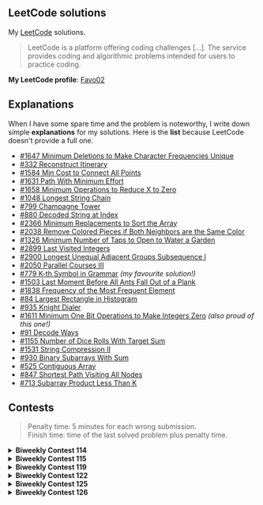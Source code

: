 ## LeetCode solutions

My [LeetCode](https://leetcode.com/problemset/all/) solutions.

> LeetCode is a platform offering coding challenges [...]. The service provides coding and algorithmic problems intended for users to practice coding.

**My LeetCode profile**: [Favo02](https://leetcode.com/Favo02/)

## Explanations

When I have some spare time and the problem is noteworthy, I write down simple **explanations** for my solutions. Here is the **list** because LeetCode doesn't provide a full one.

- [#1647 Minimum Deletions to Make Character Frequencies Unique](https://leetcode.com/problems/minimum-deletions-to-make-character-frequencies-unique/solutions/4034903/python-1647-solution-169-ms-70-45-15-mb-15-91/)
- [#332 Reconstruct Itinerary](https://leetcode.com/problems/reconstruct-itinerary/solutions/4045578/python3-332-solution-80-ms-89-82-17-mb-44-43/)
- [#1584 Min Cost to Connect All Points](https://leetcode.com/problems/min-cost-to-connect-all-points/solutions/4047087/python3-1584-solution-642-ms-96-86-17-mb-96-12/)
- [#1631 Path With Minimum Effort](https://leetcode.com/problems/path-with-minimum-effort/solutions/4053126/python3-1631-solution-796-ms-43-26-19-mb-41-14/)
- [#1658 Minimum Operations to Reduce X to Zero](https://leetcode.com/problems/minimum-operations-to-reduce-x-to-zero/solutions/4078314/python3-1658-solution-1999-ms-5-00-30-mb-28-76/)
- [#1048 Longest String Chain](https://leetcode.com/problems/longest-string-chain/solutions/4080416/python3-1048-solution-1018-ms-31-21-17-mb-77-76/)
- [#799 Champagne Tower](https://leetcode.com/problems/champagne-tower/solutions/4085231/python3-799-solution-69-ms-97-66-16-mb-90-79/)
- [#880 Decoded String at Index](https://leetcode.com/problems/decoded-string-at-index/solutions/4105170/python3-880-solution-34-ms-76-81-16-mb-92-66/)
- [#2366 Minimum Replacements to Sort the Array](https://leetcode.com/problems/minimum-replacements-to-sort-the-array/solutions/4116578/python3-2366-solution-502-ms-22-97-28-mb-75-13/)
- [#2038 Remove Colored Pieces if Both Neighbors are the Same Color](https://leetcode.com/problems/remove-colored-pieces-if-both-neighbors-are-the-same-color/solutions/4120446/python3-2038-solution-196-ms-62-83-17-mb-65-73/)
- [#1326 Minimum Number of Taps to Open to Water a Garden](https://leetcode.com/problems/minimum-number-of-taps-to-open-to-water-a-garden/solutions/4130908/python3-1326-solution-122-ms-74-71-18-mb-21-84/)
- [#2899 Last Visited Integers](https://leetcode.com/problems/last-visited-integers/solutions/4168327/python3-2899-solution-52-ms-16-mb/)
- [#2900 Longest Unequal Adjacent Groups Subsequence I](https://leetcode.com/problems/longest-unequal-adjacent-groups-subsequence-i/solutions/4168375/python3-2900-solution-58-ms-16-mb/)
- [#2050 Parallel Courses III](https://leetcode.com/problems/parallel-courses-iii/solutions/4181923/python3-2050-solution-1414-ms-80-59-85-mb-19-12/)
- [#779 K-th Symbol in Grammar](https://leetcode.com/problems/k-th-symbol-in-grammar/solutions/4208833/python3-779-solution-29-ms-95-37-16-mb-97-30/) _(my favourite solution!)_
- [#1503 Last Moment Before All Ants Fall Out of a Plank](https://leetcode.com/problems/last-moment-before-all-ants-fall-out-of-a-plank/solutions/4249939/python3-1503-solution-137-ms-97-16-17-mb-89-36/)
- [#1838 Frequency of the Most Frequent Element](https://leetcode.com/problems/frequency-of-the-most-frequent-element/solutions/4303121/python3-1838-solution-1117-ms-84-58-30-mb-97-21/)
- [#84 Largest Rectangle in Histogram](https://leetcode.com/problems/largest-rectangle-in-histogram/solutions/4333393/python3-84-solution-951-ms-6-95-29-mb-89-17/)
- [#935 Knight Dialer](https://leetcode.com/problems/knight-dialer/solutions/4335726/python3-935-solution-570-ms-82-81-16-mb-81-60/)
- [#1611 Minimum One Bit Operations to Make Integers Zero](https://leetcode.com/problems/minimum-one-bit-operations-to-make-integers-zero/solutions/4348108/python3-1611-solution-29-ms-98-75-16-mb-26-88/) _(also proud of this one!)_
- [#91 Decode Ways](https://leetcode.com/problems/decode-ways/solutions/4458511/python3-91-solution-25-ms-99-49-18-mb-5-04/)
- [#1155 Number of Dice Rolls With Target Sum](https://leetcode.com/problems/number-of-dice-rolls-with-target-sum/solutions/4463077/python3-1155-solution-117-ms-92-87-18-mb-46-29/)
- [#1531 String Compression II](https://leetcode.com/problems/string-compression-ii/solutions/4472300/python3-1531-solution-1338-ms-95-00-28-mb-91-00/)
- [#930 Binary Subarrays With Sum](https://leetcode.com/problems/binary-subarrays-with-sum/solutions/4875199/python3-930-solution-217-ms-74-94-17-79-mb-77-40/)
- [#525 Contiguous Array](https://leetcode.com/problems/contiguous-array/solutions/4883268/golang-525-solution-83-ms-68-22-7-02-mb-100-00/)
- [#847 Shortest Path Visiting All Nodes](https://leetcode.com/problems/shortest-path-visiting-all-nodes/solutions/4890253/python3-847-solution-213-ms-33-62-27-49-mb-22-04/)
- [#713 Subarray Product Less Than K](https://leetcode.com/problems/subarray-product-less-than-k/solutions/4933842/golang-713-solution-63-ms-74-40-7-02-mb-80-00/)

## Contests

> Penalty time: 5 minutes for each wrong submission.\
> Finish time: time of the last solved problem plus penalty time.

<details>
  <summary>
    <b>Biweekly Contest 114</b>
  </summary>

  - [Biweekly Contest 114](https://leetcode.com/contest/biweekly-contest-114/)
  - Final standing: **7260<sup>th</sup> / 25829**
  - Score: **7**, Finish time: **0:37:39**
  - Rating change: **+21** _(now 1521)_

  | Problem | Solved time + Penalties | Solution |
  |--|--|--|
  | [Minimum Operations to Collect Elements](https://leetcode.com/problems/minimum-operations-to-collect-elements/) | ✅ 0:07:56 | [2869.MinimumOperationsToCollectElements.py](./solved/2869.MinimumOperationsToCollectElements.py) |
  | [Minimum Number of Operations to Make Array Empty](https://leetcode.com/problems/minimum-number-of-operations-to-make-array-empty/) | ✅ 0:27:39  _(-2 penalties)_ | [2870.MinimumNumberOfOperationsToMakeArrayEmpty.py](./solved/2870.MinimumNumberOfOperationsToMakeArrayEmpty.py) |
  | [Split Array into Maximum Number of Subarrays](https://leetcode.com/problems/split-array-into-maximum-number-of-subarrays/) | ❌ | - |
  | [Maximum Number of K Divisible Components](https://leetcode.com/problems/maximum-number-of-k-divisible-components/) | ❌ | - |

</details>

<details>
  <summary>
    <b>Biweekly Contest 115</b>
  </summary>

  - [Biweekly Contest 115](https://leetcode.com/contest/biweekly-contest-115/)
  - Final standing: **3774<sup>th</sup> / 24770**
  - Score: **12**, Finish time: **1:47:04**
  - Rating change: **+68** _(now 1589)_

  | Problem | Solved time + Penalties | Solution |
  |--|--|--|
  | [Last Visited Integers](https://leetcode.com/problems/last-visited-integers/) | ✅ 0:13:00 _(-1 penalties)_ | [2899.LastVisitedIntegers.py](./solved/2899.LastVisitedIntegers.py) |
  | [Longest Unequal Adjacent Groups Subsequence I](https://leetcode.com/problems/longest-unequal-adjacent-groups-subsequence-i/) | ✅ 0:19:01 | [2900.LongestUnequalAdjacentGroupsSubsequenceI.py](./solved/2900.LongestUnequalAdjacentGroupsSubsequenceI.py) |
  | [Longest Unequal Adjacent Groups Subsequence II](https://leetcode.com/problems/longest-unequal-adjacent-groups-subsequence-ii/) | ✅ 1:27:04 _(3x penalties)_ | [2901.LongestUnequalAdjacentGroupsSubsequenceII.cpp](./solved/2901.LongestUnequalAdjacentGroupsSubsequenceII.cpp) |
  | [Count of Sub Multisets with Bounded Sum](https://leetcode.com/problems/count-of-sub-multisets-with-bounded-sum/) | ❌ | - |

</details>

<details>
  <summary>
    <b>Biweekly Contest 119</b>
  </summary>

  - [Biweekly Contest 119](https://leetcode.com/contest/biweekly-contest-119/)
  - Final standing: **4998<sup>th</sup> / 20179**
  - Score: **12**, Finish time: **0:54:14**
  - Rating change: **+21** _(now 1610)_

  | Problem | Solved time + Penalties | Solution |
  |--|--|--|
  | [Find Common Elements Between Two Arrays](https://leetcode.com/problems/find-common-elements-between-two-arrays/) | ✅ 0:02:01 | [2956.FindCommonElementsBetweenTwoArrays.py](./solved/2956.FindCommonElementsBetweenTwoArrays.py) |
  | [Remove Adjacent Almost-Equal Characters](https://leetcode.com/problems/remove-adjacent-almost-equal-characters/) | ✅ 0:39:14 _(3x penalties)_ | [2957.RemoveAdjacentAlmost-EqualCharacters.py](./solved/2957.RemoveAdjacentAlmost-EqualCharacters.py) |
  | [Length of Longest Subarray with at Most K Frequency](https://leetcode.com/problems/length-of-longest-subarray-with-at-most-k-frequency/) | ✅ 0:17:19 | [2958.LengthOfLongestSubarrayWithAtMostKFrequency.py](./solved/2958.LengthOfLongestSubarrayWithAtMostKFrequency.py) |
  | [Number of Possible Sets of Closing Branches](https://leetcode.com/problems/number-of-possible-sets-of-closing-branches/) | ❌ | - |

</details>

<details>
  <summary>
    <b>Biweekly Contest 122</b>
  </summary>

  - [Biweekly Contest 122](https://leetcode.com/contest/biweekly-contest-122/)
  - Final standing: **9312<sup>th</sup> / 25687**
  - Score: **7**, Finish time: **0:52:22**
  - Rating change: **-3** _(now 1607)_

  | Problem | Solved time + Penalties | Solution |
  |--|--|--|
  | [Divide an Array into Subarrays with Minimum Cost I](https://leetcode.com/problems/divide-an-array-into-subarrays-with-minimum-cost-i/) | ✅ 0:37:22 _(3x penalties)_ | [3010.DivideAnArrayIntoSubarraysWithMinimumCostI.py](./solved/3010.DivideAnArrayIntoSubarraysWithMinimumCostI.py) |
  | [Find If Array Can Be Sorted](https://leetcode.com/problems/find-if-array-can-be-sorted/) | ✅ 0:13:03 | [3011.FindIfArrayCanBeSorted.py](./solved/3011.FindIfArrayCanBeSorted.py) |
  | [Minimize Length of Array Using Operations](https://leetcode.com/problems/minimize-length-of-array-using-operations/) | ❌ | - |
  | [Divide an Array into Subarrays with Minimum Cost II](https://leetcode.com/problems/divide-an-array-into-subarrays-with-minimum-cost-ii/) | ❌ | - |

</details>

<details>
  <summary>
    <b>Biweekly Contest 125</b>
  </summary>

  - [Biweekly Contest 125](https://leetcode.com/contest/biweekly-contest-125/)
  - Final standing: **3824<sup>th</sup> / 31946**
  - Score: **11**, Finish time: **1:29:23**
  - Rating change: **+44** _(now 1651)_

  | Problem | Solved time + Penalties | Solution |
  |--|--|--|
  | [Minimum Operations to Exceed Threshold Value I](https://leetcode.com/problems/minimum-operations-to-exceed-threshold-value-i/) | ✅ 0:20:44 | [3065.MinimumOperationsToExceedThresholdValueI.py](./solved/3065.MinimumOperationsToExceedThresholdValueI.py) |
  | [Minimum Operations to Exceed Threshold Value II](https://leetcode.com/problems/minimum-operations-to-exceed-threshold-value-ii/) | ✅ 0:40:39 _(2x penalties)_ | [3066.MinimumOperationsToExceedThresholdValueII.py](./solved/3066.MinimumOperationsToExceedThresholdValueII.py) |
  | [Count Pairs of Connectable Servers in a Weighted Tree Network](https://leetcode.com/problems/count-pairs-of-connectable-servers-in-a-weighted-tree-network/) | ✅ 1:14:23 _(1x penalties)_ | [3067.CountPairsOfConnectableServersInAWeightedTreeNetwork.py](./solved/3067.CountPairsOfConnectableServersInAWeightedTreeNetwork.py) |
  | [Find the Maximum Sum of Node Values](https://leetcode.com/problems/find-the-maximum-sum-of-node-values/) | ❌ | - |

</details>

<details>
  <summary>
    <b>Biweekly Contest 126</b>
  </summary>

  - [Biweekly Contest 126](https://leetcode.com/contest/biweekly-contest-126/)
  - Final rank: **1506<sup>th</sup> / 31928**
  - Score: **12**, Finish time: **0:46:06**
  - Rating change: **+66** _(now 1718)_

  | Problem | Solved time + Penalties | Solution |
  |--|--|--|
  | [Find the Sum of Encrypted Integers](https://leetcode.com/problems/find-the-sum-of-encrypted-integers/) | ✅ 0:30:37 | [3079.FindTheSumOfEncryptedIntegers.py](./solved/3079.FindTheSumOfEncryptedIntegers.py) |
  | [Mark Elements on Array by Performing Queries](https://leetcode.com/problems/mark-elements-on-array-by-performing-queries/) | ✅ 0:28:04 | [3080.MarkElementsOnArrayByPerformingQueries.py](./solved/3080.MarkElementsOnArrayByPerformingQueries.py) |
  | [Replace Question Marks in String to Minimize Its Value](https://leetcode.com/problems/replace-question-marks-in-string-to-minimize-its-value/) | ✅ 0:36:06 _(2x penalties)_ | [3081.ReplaceQuestionMarksInStringToMinimizeItsValue.py](./solved/3081.ReplaceQuestionMarksInStringToMinimizeItsValue.py) |
  | [Find the Sum of the Power of All Subsequences](https://leetcode.com/problems/find-the-sum-of-the-power-of-all-subsequences/) | ❌ | - |

</details>
